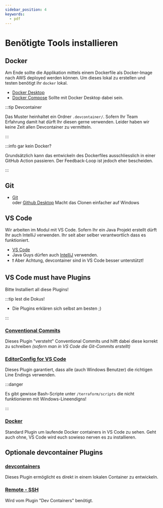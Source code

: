 ```yaml
---
sidebar_position: 4
keywords:
  - pdf
---
```


# Benötigte Tools installieren

## Docker

Am Ende sollte die Applikation mittels einem Dockerfile als Docker-Image nach
AWS deployed werden können. Um dieses lokal zu erstellen und testen benötigt ihr
`docker` lokal.

- [Docker Desktop](https://www.docker.com/products/docker-desktop/)
- [Docker Compose](https://docs.docker.com/compose/install/) Sollte mit Docker
  Desktop dabei sein.

:::tip Devcontainer

Das Muster heinhaltet ein Ordner `.devcontainer/`. Sofern Ihr Team Erfahrung
damit hat dürft Ihr diesen gerne verwenden. Leider haben wir keine Zeit allen
Devcontainer zu vermitteln.

:::

:::info gar kein Docker?

Grundsätzlich kann das entwickeln des Dockerfiles ausschliesslich in einer
GitHub Action passieren. Der Feedback-Loop ist jedoch eher bescheiden.

:::

## Git

- [Git](https://github.com/git-guides/install-git#install-git) <br/> oder
  [Github Desktop](https://desktop.github.com/download/) Macht das Clonen
  einfacher auf Windows

## VS Code

Wir arbeiten im Modul mit VS Code. Sofern Ihr ein Java Projekt erstellt dürft
Ihr auch IntelliJ verwenden. Ihr seit aber selber verantwortlich dass es
funktioniert.

- [VS Code](https://code.visualstudio.com/)
- Java Guys dürfen auch [IntelliJ](https://www.jetbrains.com/idea/) verwenden.
- :exclamation: Aber Achtung, devcontainer sind in VS Code besser unterstützt!

## VS Code must have Plugins

Bitte Installiert all diese Plugins!

:::tip lest die Dokus!

- Die Plugins erklären sich selbst am besten ;)

:::

### [Conventional Commits](https://marketplace.visualstudio.com/items?itemName=vivaxy.vscode-conventional-commits)

Dieses Plugin "versteht" Conventional Commits und hilft dabei diese korrekt zu
schreiben _(sofern man in VS Code die Git-Commits erstellt)_

### [EditorConfig for VS Code](https://marketplace.visualstudio.com/items?itemName=EditorConfig.EditorConfig)

Dieses Plugin garantiert, dass alle (auch Windows Benutzer) die richtigen Line
Endings verwenden.

:::danger

Es gibt gewisse Bash-Scripte unter `/terraform/scripts` die nicht funktionieren
mit Windows-Lineendigns!

:::

### [Docker](https://marketplace.visualstudio.com/items?itemName=ms-azuretools.vscode-docker)

Standard Plugin um laufende Docker containers in VS Code zu sehen. Geht auch
ohne, VS Code wird euch sowieso nerven es zu installieren.

## Optionale devcontainer Plugins

### [devcontainers](https://marketplace.visualstudio.com/items?itemName=ms-vscode-remote.remote-containers)

Dieses Plugin ermöglicht es direkt in einem lokalen Container zu entwickeln.

### [Remote - SSH](https://marketplace.visualstudio.com/items?itemName=ms-vscode-remote.remote-ssh)

Wird vom Plugin "Dev Containers" benötigt.
